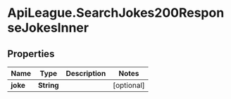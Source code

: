 # ApiLeague.SearchJokes200ResponseJokesInner

## Properties

Name | Type | Description | Notes
------------ | ------------- | ------------- | -------------
**joke** | **String** |  | [optional] 


